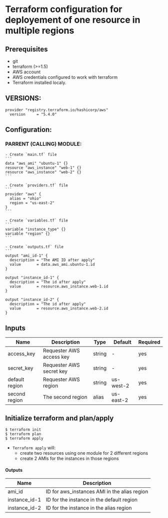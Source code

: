 # Terraform configuration for deployement of one resource in multiple regions

## Prerequisites

- git
- terraform (>=1.5)
- AWS account
- AWS credentials configured to work with terraform
- Terraform installed localy. 

## VERSIONS: 
```
provider "registry.terraform.io/hashicorp/aws"
  version     = "5.4.0"
```

## Configuration: 


  ### PARRENT (CALLING) MODULE: 
    
    - Create `main.tf` file
    ```
    data "aws_ami" "ubuntu-1" {}
    resource "aws_instance" "web-1" {}
    resource "aws_instance" "web-2" {}
    ```
    
    - Create `providers.tf` file
    ```
    provider "aws" {
      alias = "ohio"
      region = "us-east-2"
    }
    ```

    - Create `variables.tf` file
    ```
    variable "instance_type" {}
    variable "region" {}
    ```

    - Create `outputs.tf` file
    ```
    output "ami_id-1" {
      description = "The AMI ID after apply"
      value       = data.aws_ami.ubuntu-1.id
    }

    output "instance_id-1" {
      description = "The id after apply"
      value       = resource.aws_instance.web-1.id
    }

    output "instance_id-2" {
      description = "The id after apply"
      value       = resource.aws_instance.web-2.id
    }

    
 ## Inputs

| Name  |	Description |	Type |  Default |	Required
| ----- | ----------- | ---- |  ------- | --------
| access_key | Requester AWS access key | string | - | yes
| secret_key | Requester AWS secret key | string | - | yes
| default region | Requester AWS region | string | us-west-2 | yes
| second region | The second region | alias | us-east-2 | yes



## Initialize terraform and plan/apply

```
$ terraform init
$ terraform plan
$ terraform apply
```

- `Terraform apply` will:
  - create two resources using one module for 2 different regions
  - create 2 AMIs for the instances in those regions 
  
    
#### Outputs

| Name  |	Description 
| ----- | ----------- 
| ami_id | ID for aws_instances AMI in the alias region
| instance_id-1 | ID for the instance in the default region
| instance_id-2 | ID for the instance in the alias region


